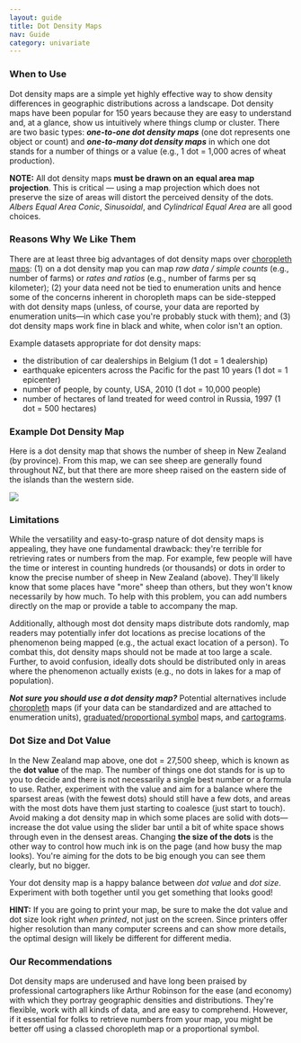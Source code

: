 ```yaml
---
layout: guide
title: Dot Density Maps
nav: Guide
category: univariate
---
```


### When to Use

Dot density maps are a simple yet highly effective way to show density differences in geographic distributions across a landscape. Dot density maps have been popular for 150 years because they are easy to understand and, at a glance, show us intuitively where things clump or cluster. There are two basic types: _**one-to-one dot density maps**_ (one dot represents one object or count) and _**one-to-many dot density maps**_ in which one dot stands for a number of things or a value (e.g., 1 dot = 1,000 acres of wheat production).

**NOTE:** All dot density maps **must be drawn on an** **equal area map projection**. This is critical — using a map projection which does not preserve the size of areas will distort the perceived density of the dots. _Albers Equal Area Conic_, _Sinusoidal_, and _Cylindrical Equal Area_ are all good choices.

### Reasons Why We Like Them

There are at least three big advantages of dot density maps over [choropleth maps](../articles/choropleth.html): (1) on a dot density map you can map _raw data / simple counts_ (e.g., number of farms) or _rates and ratios_ (e.g., number of farms per sq kilometer); (2) your data need not be tied to enumeration units and hence some of the concerns inherent in choropleth maps can be side-stepped with dot density maps (unless, of course, your data are reported by enumeration units—in which case you're probably stuck with them); and (3) dot density maps work fine in black and white, when color isn't an option.

Example datasets appropriate for dot density maps:

*   the distribution of car dealerships in Belgium (1 dot = 1 dealership)
*   earthquake epicenters across the Pacific for the past 10 years (1 dot = 1 epicenter)
*   number of people, by county, USA, 2010 (1 dot = 10,000 people)
*   number of hectares of land treated for weed control in Russia, 1997 (1 dot = 500 hectares)

### Example Dot Density Map

Here is a dot density map that shows the number of sheep in New Zealand (by province). From this map, we can see sheep are generally found throughout NZ, but that there are more sheep raised on the eastern side of the islands than the western side.

![]({{site.baseurl}}/images/guides/dotDensity_NZsheep_65.jpg)

### Limitations

While the versatility and easy-to-grasp nature of dot density maps is appealing, they have one fundamental drawback: they're terrible for retrieving rates or numbers from the map. For example, few people will have the time or interest in counting hundreds (or thousands) or dots in order to know the precise number of sheep in New Zealand (above). They'll likely know that some places have "more" sheep than others, but they won't know necessarily by how much. To help with this problem, you can add numbers directly on the map or provide a table to accompany the map.

Additionally, although most dot density maps distribute dots randomly, map readers may potentially infer dot locations as precise locations of the phenomenon being mapped (e.g., the actual exact location of a person). To combat this, dot density maps should not be made at too large a scale. Further, to avoid confusion, ideally dots should be distributed only in areas where the phenomenon actually exists (e.g., no dots in lakes for a map of population).

_**Not sure you should use a dot density map?**_ Potential alternatives include [choropleth](../articles/choropleth.html) maps (if your data can be standardized and are attached to enumeration units), [graduated/proportional symbol](../articles/proportional_symbols.html) maps, and [cartograms](../articles/cartograms.html).

### Dot Size and Dot Value

In the New Zealand map above, one dot = 27,500 sheep, which is known as the **dot value** of the map. The number of things one dot stands for is up to you to decide and there is not necessarily a single best number or a formula to use. Rather, experiment with the value and aim for a balance where the sparsest areas (with the fewest dots) should still have a few dots, and areas with the most dots have them just starting to coalesce (just start to touch). Avoid making a dot density map in which some places are solid with dots—increase the dot value using the slider bar until a bit of white space shows through even in the densest areas. Changing **the size of the dots** is the other way to control how much ink is on the page (and how busy the map looks). You're aiming for the dots to be big enough you can see them clearly, but no bigger.

Your dot density map is a happy balance between _dot value_ and _dot size_. Experiment with both together until you get something that looks good!

**HINT:** If you are going to print your map, be sure to make the dot value and dot size look right _when printed_, not just on the screen. Since printers offer higher resolution than many computer screens and can show more details, the optimal design will likely be different for different media.

### Our Recommendations

Dot density maps are underused and have long been praised by professional cartographers like Arthur Robinson for the ease (and economy) with which they portray geographic densities and distributions. They're flexible, work with all kinds of data, and are easy to comprehend. However, if it essential for folks to retrieve numbers from your map, you might be better off using a classed choropleth map or a proportional symbol.
